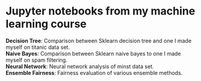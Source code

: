 # Jupyter notebooks from my machine learning course
<div>
  <b>Decision Tree</b>: Comparison between Sklearn decision tree and one I made myself on titanic data set.
</div>
<div>
  <b>Naive Bayes</b>: Comparison between Sklearn naive bayes to one I made myself on spam filtering.
</div>
<div>
  <b>Neural Network</b>: Neural network analysis of minst data set.
</div>
<div>
  <b>Ensemble Fairness</b>: Fairness evaluation of various ensemble methods.
</div>
